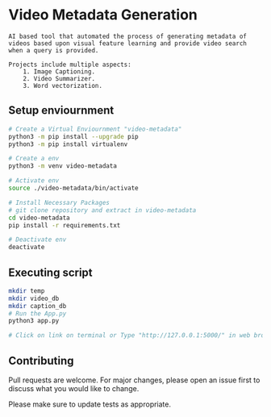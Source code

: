 # Video Metadata Generation

    AI based tool that automated the process of generating metadata of videos based upon visual feature learning and provide video search when a query is provided.

    Projects include multiple aspects:
        1. Image Captioning.
        2. Video Summarizer.
        3. Word vectorization. 


## Setup enviournment

```bash
# Create a Virtual Enviournment "video-metadata"
python3 -m pip install --upgrade pip
python3 -m pip install virtualenv

# Create a env
python3 -m venv video-metadata

# Activate env
source ./video-metadata/bin/activate

# Install Necessary Packages
# git clone repository and extract in video-metadata
cd video-metadata
pip install -r requirements.txt

# Deactivate env
deactivate
```

## Executing script

```bash
mkdir temp
mkdir video_db
mkdir caption_db
# Run the App.py
python3 app.py

# Click on link on terminal or Type "http://127.0.0.1:5000/" in web browser.

```

## Contributing
Pull requests are welcome. For major changes, please open an issue first to discuss what you would like to change.

Please make sure to update tests as appropriate.
